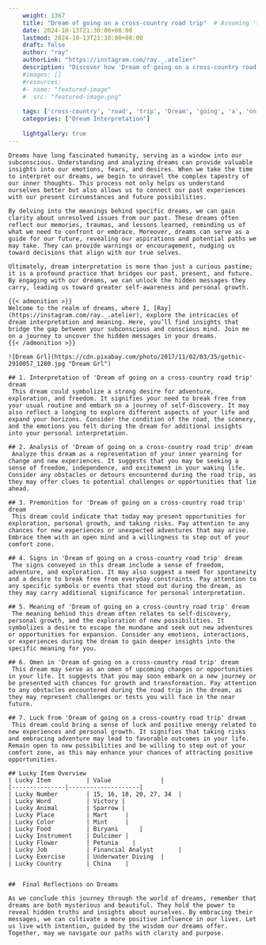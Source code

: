 ```yaml
---
    weight: 1367
    title: "Dream of going on a cross-country road trip"  # Assuming 'title' column exists
    date: 2024-10-13T21:30:00+08:00
    lastmod: 2024-10-13T21:30:00+08:00
    draft: false
    author: "ray"
    authorLink: "https://instagram.com/ray._.atelier"
    description: "Discover how 'Dream of going on a cross-country road trip' can interpret your future and uncover its significant meanings in your life."
    #images: []
    #resources:
    #- name: "featured-image"
    #  src: "featured-image.png"
    
    tags: ['cross-country', 'road', 'trip', 'Dream', 'going', 'a', 'on', 'of']
    categories: ["Dream Interpretation"]
    
    lightgallery: true
---
```

    
    Dreams have long fascinated humanity, serving as a window into our subconscious. Understanding and analyzing dreams can provide valuable insights into our emotions, fears, and desires. When we take the time to interpret our dreams, we begin to unravel the complex tapestry of our inner thoughts. This process not only helps us understand ourselves better but also allows us to connect our past experiences with our present circumstances and future possibilities.
    
    By delving into the meanings behind specific dreams, we can gain clarity about unresolved issues from our past. These dreams often reflect our memories, traumas, and lessons learned, reminding us of what we need to confront or embrace. Moreover, dreams can serve as a guide for our future, revealing our aspirations and potential paths we may take. They can provide warnings or encouragement, nudging us toward decisions that align with our true selves.
    
    Ultimately, dream interpretation is more than just a curious pastime; it is a profound practice that bridges our past, present, and future. By engaging with our dreams, we can unlock the hidden messages they carry, leading us toward greater self-awareness and personal growth.
    
    {{< admonition >}}
    Welcome to the realm of dreams, where I, [Ray](https://instagram.com/ray._.atelier), explore the intricacies of dream interpretation and meaning. Here, you’ll find insights that bridge the gap between your subconscious and conscious mind. Join me on a journey to uncover the hidden messages in your dreams.
    {{< /admonition >}}
    
    ![Dream Grl](https://cdn.pixabay.com/photo/2017/11/02/03/35/gothic-2910057_1280.jpg "Dream Grl")
    
    ## 1. Interpretation of 'Dream of going on a cross-country road trip' dream
     This dream could symbolize a strong desire for adventure, exploration, and freedom. It signifies your need to break free from your usual routine and embark on a journey of self-discovery. It may also reflect a longing to explore different aspects of your life and expand your horizons. Consider the condition of the road, the scenery, and the emotions you felt during the dream for additional insights into your personal interpretation.
    
    ## 2. Analysis of 'Dream of going on a cross-country road trip' dream
     Analyze this dream as a representation of your inner yearning for change and new experiences. It suggests that you may be seeking a sense of freedom, independence, and excitement in your waking life. Consider any obstacles or detours encountered during the road trip, as they may offer clues to potential challenges or opportunities that lie ahead.
    
    ## 3. Premonition for 'Dream of going on a cross-country road trip' dream
     This dream could indicate that today may present opportunities for exploration, personal growth, and taking risks. Pay attention to any chances for new experiences or unexpected adventures that may arise. Embrace them with an open mind and a willingness to step out of your comfort zone.
    
    ## 4. Signs in 'Dream of going on a cross-country road trip' dream
     The signs conveyed in this dream include a sense of freedom, adventure, and exploration. It may also suggest a need for spontaneity and a desire to break free from everyday constraints. Pay attention to any specific symbols or events that stood out during the dream, as they may carry additional significance for personal interpretation.
    
    ## 5. Meaning of 'Dream of going on a cross-country road trip' dream
     The meaning behind this dream often relates to self-discovery, personal growth, and the exploration of new possibilities. It symbolizes a desire to escape the mundane and seek out new adventures or opportunities for expansion. Consider any emotions, interactions, or experiences during the dream to gain deeper insights into the specific meaning for you.
    
    ## 6. Omen in 'Dream of going on a cross-country road trip' dream
     This dream may serve as an omen of upcoming changes or opportunities in your life. It suggests that you may soon embark on a new journey or be presented with chances for growth and transformation. Pay attention to any obstacles encountered during the road trip in the dream, as they may represent challenges or tests you will face in the near future.
    
    ## 7. Luck from 'Dream of going on a cross-country road trip' dream
     This dream could bring a sense of luck and positive energy related to new experiences and personal growth. It signifies that taking risks and embracing adventure may lead to favorable outcomes in your life. Remain open to new possibilities and be willing to step out of your comfort zone, as this may enhance your chances of attracting positive opportunities.
    
    ## Lucky Item Overview
    | Lucky Item          | Value              |
    |---------------|--------------------|
    | Lucky Number        | 15, 16, 18, 20, 27, 34  |
    | Lucky Word          | Victory |
    | Lucky Animal        | Sparrow |
    | Lucky Place         | Mart     |
    | Lucky Color         | Mint     |
    | Lucky Food          | Biryani      |
    | Lucky Instrument    | Dulcimer |
    | Lucky Flower        | Petunia    |
    | Lucky Job           | Financial Analyst       |
    | Lucky Exercise      | Underwater Diving  |
    | Lucky Country       | China    |
    
    
    ##  Final Reflections on Dreams
    
    As we conclude this journey through the world of dreams, remember that dreams are both mysterious and beautiful. They hold the power to reveal hidden truths and insights about ourselves. By embracing their messages, we can cultivate a more positive influence in our lives. Let us live with intention, guided by the wisdom our dreams offer. Together, may we navigate our paths with clarity and purpose.
    